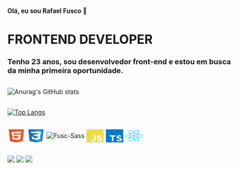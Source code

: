 #### Olá, eu sou Rafael Fusco 👋
# FRONTEND DEVELOPER
### Tenho 23 anos, sou desenvolvedor front-end e estou em busca da minha primeira oportunidade.

##
  ![Anurag's GitHub stats](https://github-readme-stats.vercel.app/api?username=RafaelFusco&show_icons=true&theme=dark&hide_title=true&line_height=21px)
  
##

  [![Top Langs](https://github-readme-stats.vercel.app/api/top-langs/?username=RafaelFusco&layout=compact&theme=dark&card_width=465)](https://github.com/RafaelFusco/github-readme-stats)
  
##

<div>
  <img align="center" alt="Fusc-HTML" height="30" width="40" src="https://raw.githubusercontent.com/devicons/devicon/master/icons/html5/html5-original.svg">
  <img align="center" alt="Fusc-CSS" height="30" width="40" src="https://raw.githubusercontent.com/devicons/devicon/master/icons/css3/css3-original.svg">
   <img align="center" alt="Fusc-Sass" height="30" width="40" src="https://cdn.jsdelivr.net/gh/devicons/devicon/icons/sass/sass-original.svg">
  <img align="center" alt="Fusc-Js" height="30" width="40" src="https://raw.githubusercontent.com/devicons/devicon/master/icons/javascript/javascript-plain.svg">
  <img align="center" alt="Fusc-Ts" height="30" width="40" src="https://raw.githubusercontent.com/devicons/devicon/master/icons/typescript/typescript-plain.svg">
   <img align="center" alt="Fusc-React" height="30" width="40" src="https://raw.githubusercontent.com/devicons/devicon/master/icons/react/react-original.svg">

</div>

##

<div> 
  <a href="https://www.instagram.com/rafaelmf77" target="_blank"><img src="https://img.shields.io/badge/-Instagram-%23E4405F?style=for-the-badge&logo=instagram&logoColor=white" target="_blank"></a>
    <a href="https://www.linkedin.com/in/rafael-fusco-594a30224/" target="_blank"><img src="https://img.shields.io/badge/-LinkedIn-%230077B5?style=for-the-badge&logo=linkedin&logoColor=white" target="_blank"></a>  
  <a href = "mailto:rafaelfusco2000@gmail.com"><img src="https://img.shields.io/badge/-Gmail-%23333?style=for-the-badge&logo=gmail&logoColor=white" target="_blank"></a>
</div>

